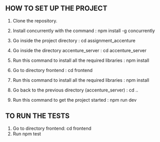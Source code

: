 ## HOW TO SET UP THE PROJECT


1. Clone the repository.
2. Install  concurrently with the command : npm install -g concurrently
3. Go inside the project directory : cd assignment_accenture
4. Go inside the directory accenture_server :  cd accenture_server
5. Run this command to install all the required libraries : npm install
6. Go to directory frontend : cd frontend
7. Run this command to install all the required libraries : npm install
8. Go back to the previous directory (accenture_server) : cd .. 

9. Run this command to get the project started : npm run dev


## TO RUN THE TESTS


1. Go to directory frontend: cd frontend
2. Run npm test

